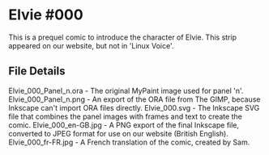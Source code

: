 Elvie #000
==========
This is a prequel comic to introduce the character of Elvie. This strip appeared on our website, but not in 'Linux Voice'.


File Details
------------
Elvie_000_Panel_n.ora     - The original MyPaint image used for panel 'n'.
Elvie_000_Panel_n.png     - An export of the ORA file from The GIMP, because Inkscape can't import ORA files directly.
Elvie_000.svg             - The Inkscape SVG file that combines the panel images with frames and text to create the comic.
Elvie_000_en-GB.jpg       - A PNG export of the final Inkscape file, converted to JPEG format for use on our website (British English).
Elvie_000_fr-FR.jpg       - A French translation of the comic, created by Sam.

